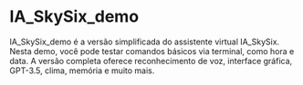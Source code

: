 # IA_SkySix_demo
IA_SkySix_demo é a versão simplificada do assistente virtual IA_SkySix. Nesta demo, você pode testar comandos básicos via terminal, como hora e data. A versão completa oferece reconhecimento de voz, interface gráfica, GPT-3.5, clima, memória e muito mais.
